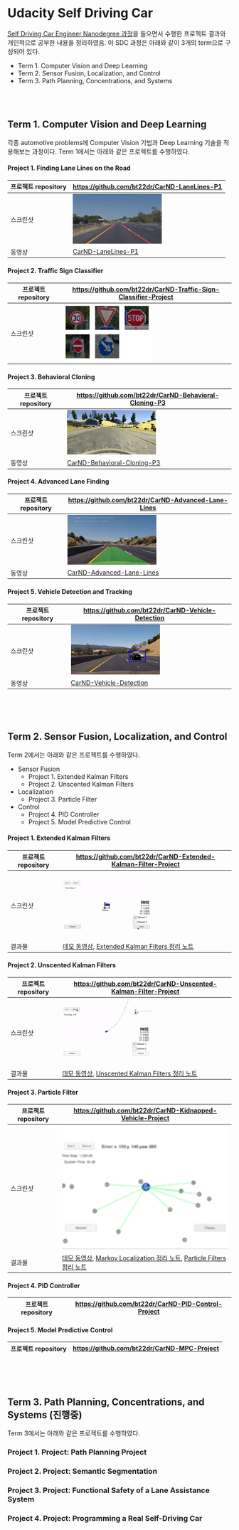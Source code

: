 # Udacity Self Driving Car
[Self Driving Car Engineer Nanodegree 과정](https://www.udacity.com/course/self-driving-car-engineer-nanodegree--nd013)을 들으면서 수행한 프로젝트 결과와 개인적으로 공부한 내용을 정리하였음. 이 SDC 과정은 아래와 같이 3개의 term으로 구성되어 있다. 

* Term 1. Computer Vision and Deep Learning
* Term 2. Sensor Fusion, Localization, and Control
* Term 3. Path Planning, Concentrations, and Systems

<br><br>

## Term 1. Computer Vision and Deep Learning
각종 automotive problems에 Computer Vision 기법과 Deep Learning 기술을 적용해보는 과정이다. Term 1에서는 아래와 같은 프로젝트를 수행하였다. 

#### Project 1. Finding Lane Lines on the Road
| 프로젝트 repository | https://github.com/bt22dr/CarND-LaneLines-P1 |
| --- | --- |
| 스크린샷 | ![CarND-LaneLines-P1](https://github.com/bt22dr/bt22dr.github.io/blob/master/assets/images/sdc-lane-lines1.gif) |
| 동영상 | [CarND-LaneLines-P1](https://www.youtube.com/watch?v=47PNX3tZATw) |

#### Project 2. Traffic Sign Classifier
| 프로젝트 repository | https://github.com/bt22dr/CarND-Traffic-Sign-Classifier-Project |
| --- | --- |
| 스크린샷 | ![CarND-Traffic-Sign-Classifier-Project](https://github.com/bt22dr/bt22dr.github.io/blob/master/assets/images/sdc-traffic-sign-classifier.png) |

#### Project 3. Behavioral Cloning
| 프로젝트 repository | https://github.com/bt22dr/CarND-Behavioral-Cloning-P3 |
| --- | --- |
| 스크린샷 | ![CarND-Behavioral-Cloning-P3](https://github.com/bt22dr/bt22dr.github.io/blob/master/assets/images/sdc-behavioral-cloning.gif) |
| 동영상 | [CarND-Behavioral-Cloning-P3](https://www.youtube.com/watch?v=1okj095apic) |

#### Project 4. Advanced Lane Finding
| 프로젝트 repository | https://github.com/bt22dr/CarND-Advanced-Lane-Lines |
| --- | --- |
| 스크린샷 | ![CarND-Advanced-Lane-Lines](https://github.com/bt22dr/bt22dr.github.io/blob/master/assets/images/sdc-lane-lines2.gif) |
| 동영상 | [CarND-Advanced-Lane-Lines](https://www.youtube.com/watch?v=g2R47Rjs-3Y) |

#### Project 5. Vehicle Detection and Tracking
| 프로젝트 repository | https://github.com/bt22dr/CarND-Vehicle-Detection |
| --- | --- |
| 스크린샷 | ![CarND-Vehicle-Detection](https://github.com/bt22dr/bt22dr.github.io/blob/master/assets/images/sdc-vehicle-detection.gif) |
| 동영상 | [CarND-Vehicle-Detection](https://www.youtube.com/watch?v=nut9yFeYKUI) |



<br><br><br>



## Term 2. Sensor Fusion, Localization, and Control
Term 2에서는 아래와 같은 프로젝트를 수행하였다. 
* Sensor Fusion
  * Project 1. Extended Kalman Filters
  * Project 2. Unscented Kalman Filters
* Localization
  * Project 3. Particle Filter
* Control
  * Project 4. PID Controller
  * Project 5. Model Predictive Control

#### Project 1. Extended Kalman Filters
| 프로젝트 repository | https://github.com/bt22dr/CarND-Extended-Kalman-Filter-Project |
| --- | --- |
| 스크린샷 | ![CarND-Extended-Kalman-Filter-Project](https://github.com/bt22dr/bt22dr.github.io/blob/master/assets/images/sdc-extended-kalman-filter.gif) |
| 결과물 | [데모 동영상](https://www.youtube.com/watch?v=3Im5iZOFUjg), [Extended Kalman Filters 정리 노트](https://docs.google.com/document/d/12nUA9S5EXvxq-sbqcCNWuDsEI3MT-zG1ROP9oxKDbxQ/edit?usp=sharing) |

#### Project 2. Unscented Kalman Filters
| 프로젝트 repository | https://github.com/bt22dr/CarND-Unscented-Kalman-Filter-Project |
| --- | --- |
| 스크린샷 | ![CarND-Unscented-Kalman-Filter-Project](https://github.com/bt22dr/bt22dr.github.io/blob/master/assets/images/sdc-unscented-kalman-filter.gif) |
| 결과물 | [데모 동영상](https://www.youtube.com/watch?v=K-nPgtFtTs4), [Unscented Kalman Filters 정리 노트](https://docs.google.com/document/d/1MZHKUmk9UQ5LpyH34vTZHAlN4rcvP0ANnT3cky5msdg/edit?usp=sharing) |

#### Project 3. Particle Filter
| 프로젝트 repository | https://github.com/bt22dr/CarND-Kidnapped-Vehicle-Project |
| --- | --- |
| 스크린샷 | ![CarND-Kidnapped-Vehicle-Project](https://github.com/bt22dr/bt22dr.github.io/blob/master/assets/images/sdc-particle_filter.gif) |
| 결과물 | [데모 동영상](https://www.youtube.com/watch?v=FCaGikYDykc&t=2s), [Markov Localization 정리 노트](https://docs.google.com/document/d/16ceP0tXqwgHY3ntYjmDwbUIj35PvG-6NYLT-ChbEc3A/edit?usp=sharing), [Particle Filters 정리 노트](https://docs.google.com/document/d/1doS8mDIkrr3F9V70GVH6SHO3sKPh0IvfBBwCeKE9MVo/edit?usp=sharing) |

#### Project 4. PID Controller
| 프로젝트 repository | https://github.com/bt22dr/CarND-PID-Control-Project |
| --- | --- |

#### Project 5. Model Predictive Control
| 프로젝트 repository | https://github.com/bt22dr/CarND-MPC-Project |
| --- | --- |



<br><br><br>



## Term 3. Path Planning, Concentrations, and Systems (진행중)
Term 3에서는 아래와 같은 프로젝트를 수행하였다. 


### Project 1. Project: Path Planning Project
### Project 2. Project: Semantic Segmentation
### Project 3. Project: Functional Safety of a Lane Assistance System
### Project 4. Project: Programming a Real Self-Driving Car
